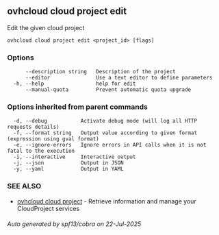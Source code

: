 ## ovhcloud cloud project edit

Edit the given cloud project

```
ovhcloud cloud project edit <project_id> [flags]
```

### Options

```
      --description string   Description of the project
      --editor               Use a text editor to define parameters
  -h, --help                 help for edit
      --manual-quota         Prevent automatic quota upgrade
```

### Options inherited from parent commands

```
  -d, --debug           Activate debug mode (will log all HTTP requests details)
  -f, --format string   Output value according to given format (expression using gval format)
  -e, --ignore-errors   Ignore errors in API calls when it is not fatal to the execution
  -i, --interactive     Interactive output
  -j, --json            Output in JSON
  -y, --yaml            Output in YAML
```

### SEE ALSO

* [ovhcloud cloud project](ovhcloud_cloud_project.md)	 - Retrieve information and manage your CloudProject services

###### Auto generated by spf13/cobra on 22-Jul-2025
